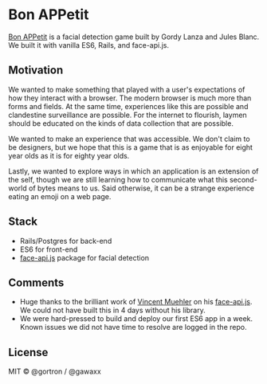 # Bon APPetit

[Bon APPetit](http://www.bonappetit.dev) is a facial detection game built by Gordy Lanza and Jules Blanc. We built it with vanilla ES6, Rails, and face-api.js.

## Motivation

We wanted to make something that played with a user's expectations of how they interact with a browser. The modern browser is much more than forms and fields. At the same time, experiences like this are possible and clandestine surveillance are possible. For the internet to flourish, laymen should be educated on the kinds of data collection that are possible. 

We wanted to make an experience that was accessible. We don't claim to be designers, but we hope that this is a game that is as enjoyable for eight year olds as it is for eighty year olds.

Lastly, we wanted to explore ways in which an application is an extension of the self, though we are still learning how to communicate what this second-world of bytes means to us. Said otherwise, it can be a strange experience eating an emoji on a web page.  

## Stack

- Rails/Postgres for back-end
- ES6 for front-end
- [face-api.js](https://github.com/justadudewhohacks/face-api.js/) package for facial detection

## Comments

- Huge thanks to the brilliant work of [Vincent Muehler](https://github.com/justadudewhohacks) on his [face-api.js](https://github.com/justadudewhohacks/face-api.js/). We could not have built this in 4 days without his library.
- We were hard-pressed to build and deploy our first ES6 app in a week. Known issues we did not have time to resolve are logged in the repo.

## License

MIT © @gortron / @gawaxx
